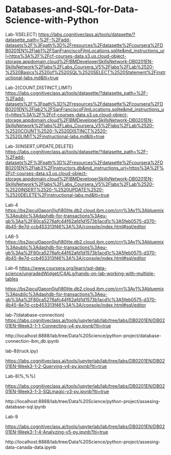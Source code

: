 # Databases-and-SQL-for-Data-Science-with-Python

Lab-1(SELECT)
https://labs.cognitiveclass.ai/tools/datasette/?datasette_path=%2F-%2Fadd-datasets%2F%3Fpath%3D%2Fresources%2Fdatasette%2Fcoursera%2FDB0201EN%2Flab1%2FSanFranciscoFilmLocations.sqlite&md_instructions_url=https%3A%2F%2Fcf-courses-data.s3.us.cloud-object-storage.appdomain.cloud%2FIBMDeveloperSkillsNetwork-DB0201EN-SkillsNetwork%2Flabs%2FLabs_Coursera_V5%2Flabs%2FLab%2520-%2520Basics%2520of%2520SQL%2520SELECT%2520Statement%2Finstructional-labs.md&lti=true


Lab-2(COUNT,DISTINCT,LIMIT)
https://labs.cognitiveclass.ai/tools/datasette/?datasette_path=%2F-%2Fadd-datasets%2F%3Fpath%3D%2Fresources%2Fdatasette%2Fcoursera%2FDB0201EN%2Flab2%2FSanFranciscoFilmLocations.sqlite&md_instructions_url=https%3A%2F%2Fcf-courses-data.s3.us.cloud-object-storage.appdomain.cloud%2FIBMDeveloperSkillsNetwork-DB0201EN-SkillsNetwork%2Flabs%2FLabs_Coursera_V5%2Flabs%2FLab%2520-%2520COUNT%2520-%2520DISTINCT%2520-%2520LIMIT%2Finstructional-labs.md&lti=true


Lab-3(INSERT,UPDATE,DELETE)
https://labs.cognitiveclass.ai/tools/datasette/?datasette_path=%2F-%2Fadd-datasets%2F%3Fpath%3D%2Fresources%2Fdatasette%2Fcoursera%2FDB0201EN%2Flab3%2FInstructors.db&md_instructions_url=https%3A%2F%2Fcf-courses-data.s3.us.cloud-object-storage.appdomain.cloud%2FIBMDeveloperSkillsNetwork-DB0201EN-SkillsNetwork%2Flabs%2FLabs_Coursera_V5%2Flabs%2FLab%2520-%2520INSERT%2520-%2520UPDATE%2520-%2520DELETE%2Finstructional-labs.md&lti=true


Lab-4
https://bs2ipcul0apon0jufi80lite.db2.cloud.ibm.com/crn%3Av1%3Abluemix%3Apublic%3Adashdb-for-transactions%3Aeu-gb%3Aa%2F80ca5276afc44f62afd1d1573b1acd1c%3A5feb0575-d370-4b45-8e7d-ccb453313f46%3A%3A/console/index.html#sql/editor



LAB-5
https://bs2ipcul0apon0jufi80lite.db2.cloud.ibm.com/crn%3Av1%3Abluemix%3Apublic%3Adashdb-for-transactions%3Aeu-gb%3Aa%2F80ca5276afc44f62afd1d1573b1acd1c%3A5feb0575-d370-4b45-8e7d-ccb453313f46%3A%3A/console/index.html#sql/editor


Lab-6
https://www.coursera.org/learn/sql-data-science/ungradedWidget/C4ALg/hands-on-lab-working-with-multiple-tables

https://bs2ipcul0apon0jufi80lite.db2.cloud.ibm.com/crn%3Av1%3Abluemix%3Apublic%3Adashdb-for-transactions%3Aeu-gb%3Aa%2F80ca5276afc44f62afd1d1573b1acd1c%3A5feb0575-d370-4b45-8e7d-ccb453313f46%3A%3A/console/index.html#sql/editor



lab-7(database-connection)
https://labs.cognitiveclass.ai/tools/jupyterlab/lab/tree/labs/DB0201EN/DB0201EN-Week3-1-1-Connecting-v4-py.ipynb?lti=true

http://localhost:8888/lab/tree/Data%20Science/python-project/database-connection-ibm_db.ipynb



lab-8(truck.ipy)

https://labs.cognitiveclass.ai/tools/jupyterlab/lab/tree/labs/DB0201EN/DB0201EN-Week3-1-2-Querying-v4-py.ipynb?lti=true


Lab-8(%,%%)

https://labs.cognitiveclass.ai/tools/jupyterlab/lab/tree/labs/DB0201EN/DB0201EN-Week3-1-3-SQLmagic-v3-py.ipynb?lti=true

http://localhost:8888/lab/tree/Data%20Science/python-project/assesing-database-sql.ipynb


Lab-9

https://labs.cognitiveclass.ai/tools/jupyterlab/lab/tree/labs/DB0201EN/DB0201EN-Week3-1-4-Analyzing-v5-py.ipynb?lti=true

http://localhost:8888/lab/tree/Data%20Science/python-project/assesing-data-canada-data.ipynb
